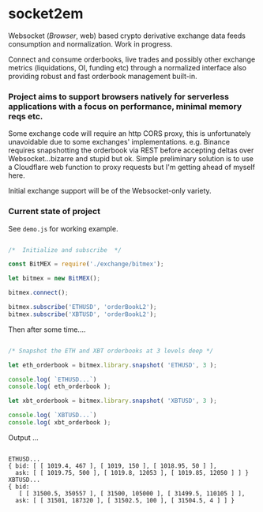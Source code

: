 # socket2em
Websocket (*Browser*, web) based crypto derivative exchange data feeds consumption and normalization. Work in progress.

Connect and consume orderbooks, live trades and possibly other exchange metrics (liquidations, OI, funding etc) through a normalized interface
also providing robust and fast orderbook management built-in.

### Project aims to support browsers natively for **serverless applications** with a focus on performance, minimal memory reqs etc.

Some exchange code will require an http CORS proxy, this is unfortunately unavoidable due to some exchanges' implementations. e.g. Binance requires snapshotting the orderbook via REST before accepting deltas over Websocket...bizarre and stupid but ok. Simple preliminary solution is to use a Cloudflare web function to proxy requests but I'm getting ahead of myself here.

Initial exchange support will be of the Websocket-only variety.

### Current state of project

See `demo.js` for working example.

```js

/*  Initialize and subscribe  */

const BitMEX = require('./exchange/bitmex');

let bitmex = new BitMEX();

bitmex.connect();

bitmex.subscribe('ETHUSD', 'orderBookL2');
bitmex.subscribe('XBTUSD', 'orderBookL2');

```

Then after some time....

```js

/* Snapshot the ETH and XBT orderbooks at 3 levels deep */

let eth_orderbook = bitmex.library.snapshot( 'ETHUSD', 3 );

console.log( `ETHUSD...`)
console.log( eth_orderbook );

let xbt_orderbook = bitmex.library.snapshot( 'XBTUSD', 3 );

console.log( `XBTUSD...`)
console.log( xbt_orderbook );

```

Output ...

```

ETHUSD...
{ bid: [ [ 1019.4, 467 ], [ 1019, 150 ], [ 1018.95, 50 ] ],
  ask: [ [ 1019.75, 500 ], [ 1019.8, 12053 ], [ 1019.85, 12050 ] ] }
XBTUSD...
{ bid:
   [ [ 31500.5, 350557 ], [ 31500, 105000 ], [ 31499.5, 110105 ] ],
  ask: [ [ 31501, 187320 ], [ 31502.5, 100 ], [ 31504.5, 4 ] ] }

```


